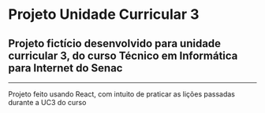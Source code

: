 # Projeto Unidade Curricular 3
## Projeto fictício desenvolvido para unidade curricular 3, do curso Técnico em Informática para Internet do Senac
---
Projeto feito usando React, com intuito de praticar as lições passadas durante a UC3 do curso